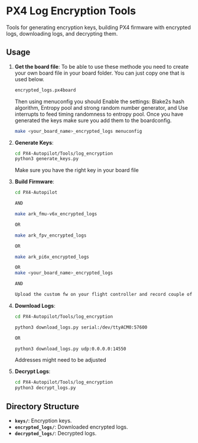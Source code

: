 # PX4 Log Encryption Tools

   Tools for generating encryption keys, building PX4 firmware with encrypted logs, downloading logs, and decrypting them.



## Usage

1. **Get the board file**:
   To be able to use these methode you need to create your own board file in your board folder. You can just copy one that is used below.
   ```bash
   encrypted_logs.px4board
   ```
   Then using menuconfig you should Enable the settings: Blake2s hash algorithm, Entropy pool and strong random number generator, and Use interrupts to feed timing randomness to entropy pool.
   Once you have generated the keys make sure you add them to the boardconfig.

   ```bash
   make <your_board_name>_encrypted_logs menuconfig
   ```

2. **Generate Keys**:
   ```bash
   cd PX4-Autopilot/Tools/log_encryption
   python3 generate_keys.py
   ```

   Make sure you have the right key in your board file

3. **Build Firmware**:
   ```bash
   cd PX4-Autopilot

   AND

   make ark_fmu-v6x_encrypted_logs

   OR

   make ark_fpv_encrypted_logs

   OR

   make ark_pi6x_encrypted_logs

   OR
   make <your_board_name>_encrypted_logs

   AND

   Upload the custom fw on your flight controller and record couple of logs
   ```

4. **Download Logs**:
   ```bash
   cd PX4-Autopilot/Tools/log_encryption

   python3 download_logs.py serial:/dev/ttyACM0:57600

   OR

   python3 download_logs.py udp:0.0.0.0:14550
   ```

   Addresses might need to be adjusted

5. **Decrypt Logs**:
   ```bash
   cd PX4-Autopilot/Tools/log_encryption
   python3 decrypt_logs.py
   ```



## Directory Structure

- **`keys/`**: Encryption keys.
- **`encrypted_logs/`**: Downloaded encrypted logs.
- **`decrypted_logs/`**: Decrypted logs.


